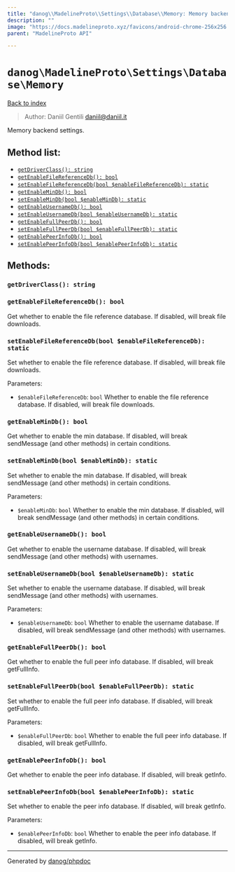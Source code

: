 ```yaml
---
title: "danog\\MadelineProto\\Settings\\Database\\Memory: Memory backend settings."
description: ""
image: "https://docs.madelineproto.xyz/favicons/android-chrome-256x256.png"
parent: "MadelineProto API"

---
```

# `danog\MadelineProto\Settings\Database\Memory`
[Back to index](../../../../index.html)

> Author: Daniil Gentili <daniil@daniil.it>  
  

Memory backend settings.  




## Method list:
* [`getDriverClass(): string`](#getdriverclass-string)
* [`getEnableFileReferenceDb(): bool`](#getenablefilereferencedb-bool)
* [`setEnableFileReferenceDb(bool $enableFileReferenceDb): static`](#setenablefilereferencedb-bool-enablefilereferencedb-static)
* [`getEnableMinDb(): bool`](#getenablemindb-bool)
* [`setEnableMinDb(bool $enableMinDb): static`](#setenablemindb-bool-enablemindb-static)
* [`getEnableUsernameDb(): bool`](#getenableusernamedb-bool)
* [`setEnableUsernameDb(bool $enableUsernameDb): static`](#setenableusernamedb-bool-enableusernamedb-static)
* [`getEnableFullPeerDb(): bool`](#getenablefullpeerdb-bool)
* [`setEnableFullPeerDb(bool $enableFullPeerDb): static`](#setenablefullpeerdb-bool-enablefullpeerdb-static)
* [`getEnablePeerInfoDb(): bool`](#getenablepeerinfodb-bool)
* [`setEnablePeerInfoDb(bool $enablePeerInfoDb): static`](#setenablepeerinfodb-bool-enablepeerinfodb-static)

## Methods:
### `getDriverClass(): string`





### `getEnableFileReferenceDb(): bool`

Get whether to enable the file reference database. If disabled, will break file downloads.



### `setEnableFileReferenceDb(bool $enableFileReferenceDb): static`

Set whether to enable the file reference database. If disabled, will break file downloads.


Parameters:

* `$enableFileReferenceDb`: `bool` Whether to enable the file reference database. If disabled, will break file downloads.  



### `getEnableMinDb(): bool`

Get whether to enable the min database. If disabled, will break sendMessage (and other methods) in certain conditions.



### `setEnableMinDb(bool $enableMinDb): static`

Set whether to enable the min database. If disabled, will break sendMessage (and other methods) in certain conditions.


Parameters:

* `$enableMinDb`: `bool` Whether to enable the min database. If disabled, will break sendMessage (and other methods) in certain conditions.  



### `getEnableUsernameDb(): bool`

Get whether to enable the username database. If disabled, will break sendMessage (and other methods) with usernames.



### `setEnableUsernameDb(bool $enableUsernameDb): static`

Set whether to enable the username database. If disabled, will break sendMessage (and other methods) with usernames.


Parameters:

* `$enableUsernameDb`: `bool` Whether to enable the username database. If disabled, will break sendMessage (and other methods) with usernames.  



### `getEnableFullPeerDb(): bool`

Get whether to enable the full peer info database. If disabled, will break getFullInfo.



### `setEnableFullPeerDb(bool $enableFullPeerDb): static`

Set whether to enable the full peer info database. If disabled, will break getFullInfo.


Parameters:

* `$enableFullPeerDb`: `bool` Whether to enable the full peer info database. If disabled, will break getFullInfo.  



### `getEnablePeerInfoDb(): bool`

Get whether to enable the peer info database. If disabled, will break getInfo.



### `setEnablePeerInfoDb(bool $enablePeerInfoDb): static`

Set whether to enable the peer info database. If disabled, will break getInfo.


Parameters:

* `$enablePeerInfoDb`: `bool` Whether to enable the peer info database. If disabled, will break getInfo.  



---
Generated by [danog/phpdoc](https://phpdoc.daniil.it)
